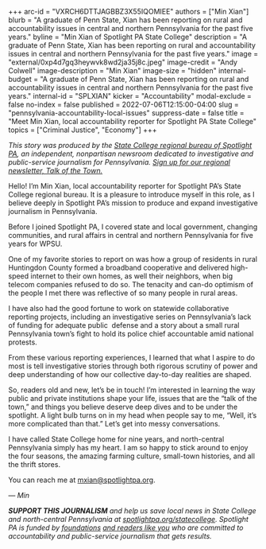 +++
arc-id = "VXRCH6DTTJAGBBZ3X55IQOMIEE"
authors = ["Min Xian"]
blurb = "A graduate of Penn State, Xian has been reporting on rural and accountability issues in central and northern Pennsylvania for the past five years."
byline = "Min Xian of Spotlight PA State College"
description = "A graduate of Penn State, Xian has been reporting on rural and accountability issues in central and northern Pennsylvania for the past five years."
image = "external/0xp4d7gq3heywvk8wd2ja35j8c.jpeg"
image-credit = "Andy Colwell"
image-description = "Min Xian"
image-size = "hidden"
internal-budget = "A graduate of Penn State, Xian has been reporting on rural and accountability issues in central and northern Pennsylvania for the past five years."
internal-id = "SPLXIAN"
kicker = "Accountability"
modal-exclude = false
no-index = false
published = 2022-07-06T12:15:00-04:00
slug = "pennsylvania-accountability-local-issues"
suppress-date = false
title = "Meet Min Xian, local accountability reporter for Spotlight PA State College"
topics = ["Criminal Justice", "Economy"]
+++

<i>This story was produced by the&nbsp;</i><a href="https://www.spotlightpa.org/statecollege"><i>State College regional bureau of Spotlight PA</i></a><i>, an independent, nonpartisan newsroom dedicated to investigative and public-service journalism for Pennsylvania.&nbsp;</i><a href="https://www.spotlightpa.org/newsletters/talkofthetown"><i>Sign up for our regional newsletter, Talk of the Town.</i></a>

Hello! I’m Min Xian, local accountability reporter for Spotlight PA’s State College regional bureau. It is a pleasure to introduce myself in this role, as I believe deeply in Spotlight PA’s mission to produce and expand investigative journalism in Pennsylvania.

Before I joined Spotlight PA, I covered state and local government, changing communities, and rural affairs in central and northern Pennsylvania for five years for WPSU.

One of my favorite stories to report on was how a group of residents in rural Huntingdon County formed a broadband cooperative and delivered high-speed internet to their own homes, as well their neighbors, when big telecom companies refused to do so. The tenacity and can-do optimism of the people I met there was reflective of so many people in rural areas.

I have also had the good fortune to work on statewide collaborative reporting projects, including an investigative series on Pennsylvania’s lack of funding for adequate public&nbsp; defense and a story about a small rural Pennsylvania town’s fight to hold its police chief accountable amid national protests.

From these various reporting experiences, I learned that what I aspire to do most is tell investigative stories through both rigorous scrutiny of power and deep understanding of how our collective day-to-day realities are shaped.

So, readers old and new, let’s be in touch! I’m interested in learning the way public and private institutions shape your life, issues that are the “talk of the town,” and things you believe deserve deep dives and to be under the spotlight. A light bulb turns on in my head when people say to me, “Well, it’s more complicated than that.” Let’s get into messy conversations.

I have called State College home for nine years, and north-central Pennsylvania simply has my heart. I am so happy to stick around to enjoy the four seasons, the amazing farming culture, small-town histories, and all the thrift stores.

You can reach me at <a href="mailto:mxian@spotlightpa.org">mxian@spotlightpa.org</a>.

<i>— Min</i>

<i><b>SUPPORT THIS JOURNALISM</b></i><i>&nbsp;and help us save local news in State College and north-central Pennsylvania at&nbsp;</i><a href="/donate?campaign=701Dn000000Ygq1IAC&utm_source=www.spotlightpa.org&utm_medium=statecollege:section&utm_campaign=statecollege:main"><i>spotlightpa.org/statecollege</i></a><i>. Spotlight PA is funded by&nbsp;</i><a href="https://www.spotlightpa.org/support"><i>foundations</i></a><i> </i><a href="https://www.spotlightpa.org/support"><i>and readers like you</i></a><i>&nbsp;who are committed to accountability and public-service journalism that gets results.</i>
